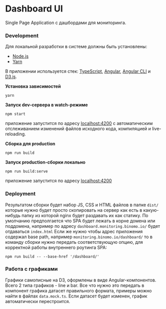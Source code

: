 # Dashboard UI

Single Page Application с дашбордами для мониторинга.

### Development

Для локальной разработки в системе должны быть установлены:
* [Node.js](https://nodejs.org)
* [Yarn](https://yarnpkg.com)

В приложении используется стек: [TypeScript](http://www.typescriptlang.org/), [Angular](https://angular.io/), [Angular CLI](https://github.com/angular/angular-cli) и [D3.js](https://d3js.org/).

**Установка зависимостей**
```
yarn
```

**Запуск dev-сервера в watch-режиме**
```
npm start
```
приложение запустится по адресу [localhost:4200](http://localhost:4200/) с автоматическим отслеживанием изменений файлов исходного кода, компиляцией и live-reloading.

**Сборка для production**

```
npm run build
```

**Запуск production-сборки локально**
```
npm run build:serve
```
приложение запустится по адресу [localhost:4200](http://localhost:4200/)

### Deployment

Результатом сборки будет набор JS, CSS и HTML файлов в папке `dist/` которые нужно будет просто скопировать на сервер как есть в какую-нибудь папку из которой nginx будет раздавать их как статику. 
По умолчанию предполгается что SPA будет лежать в корне домена или поддомена, например по адресу `dashboard.monitoring.binomo.io/` будет отдаваться `index.html`
Если же нужно чтобы адрес приложения содержал base path, например `monitoring.binomo.io/dashboard/` то в команду сборки нужно передать соответствующую опцию, для корректной работы внутреннего роутинга SPA:
```
npm run build -- --base-href '/dashboard/'
```

### Работа с графиками

Графики самописные на D3, оформлены в виде Angular-компонентов.
Всего 2 типа графиков - line и bar. Все что нужно это передать в компонент графика датасет правильного формата, примеры можно найти в файлах `data.mock.ts`. Если датасет будет изменен, график автоматически перестроится.
